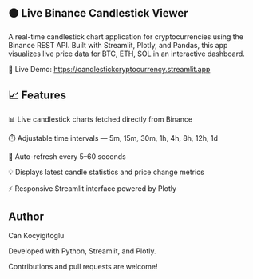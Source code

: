 ## 🟠 Live Binance Candlestick Viewer

A real-time candlestick chart application for cryptocurrencies using the Binance REST API.
Built with Streamlit, Plotly, and Pandas, this app visualizes live price data for BTC, ETH, SOL in an interactive dashboard.

🔗 Live Demo: https://candlestickcryptocurrency.streamlit.app

## 📈 Features

📊 Live candlestick charts fetched directly from Binance

⏱️ Adjustable time intervals — 5m, 15m, 30m, 1h, 4h, 8h, 12h, 1d

🔄 Auto-refresh every 5–60 seconds

💡 Displays latest candle statistics and price change metrics

⚡ Responsive Streamlit interface powered by Plotly

## Author

Can Kocyigitoglu

Developed with Python, Streamlit, and Plotly.

Contributions and pull requests are welcome!
